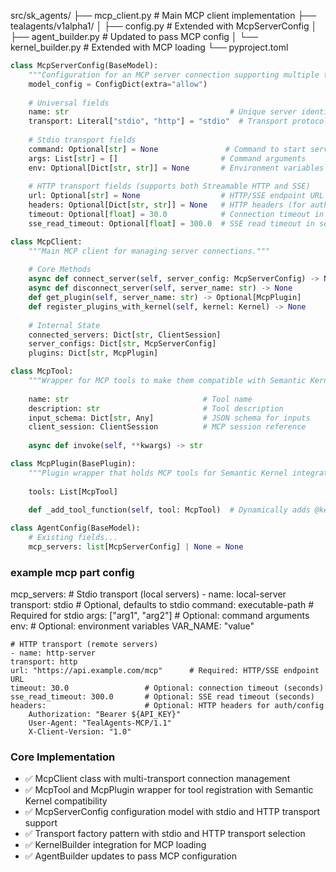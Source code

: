 src/sk_agents/
├── mcp_client.py                           # Main MCP client implementation
├── tealagents/v1alpha1/
│   ├── config.py                          # Extended with McpServerConfig
│   ├── agent_builder.py                   # Updated to pass MCP config
│   └── kernel_builder.py                  # Extended with MCP loading
└── pyproject.toml     

```python
class McpServerConfig(BaseModel):
    """Configuration for an MCP server connection supporting multiple transports."""
    model_config = ConfigDict(extra="allow")
    
    # Universal fields
    name: str                                    # Unique server identifier
    transport: Literal["stdio", "http"] = "stdio"  # Transport protocol
    
    # Stdio transport fields
    command: Optional[str] = None               # Command to start server
    args: List[str] = []                       # Command arguments  
    env: Optional[Dict[str, str]] = None       # Environment variables
    
    # HTTP transport fields (supports both Streamable HTTP and SSE)
    url: Optional[str] = None                  # HTTP/SSE endpoint URL
    headers: Optional[Dict[str, str]] = None   # HTTP headers (for auth, etc.)
    timeout: Optional[float] = 30.0            # Connection timeout in seconds
    sse_read_timeout: Optional[float] = 300.0  # SSE read timeout in seconds
```

```python
class McpClient:
    """Main MCP client for managing server connections."""
    
    # Core Methods
    async def connect_server(self, server_config: McpServerConfig) -> None
    async def disconnect_server(self, server_name: str) -> None
    def get_plugin(self, server_name: str) -> Optional[McpPlugin]
    def register_plugins_with_kernel(self, kernel: Kernel) -> None
    
    # Internal State
    connected_servers: Dict[str, ClientSession]
    server_configs: Dict[str, McpServerConfig]
    plugins: Dict[str, McpPlugin]
```

```python
class McpTool:
    """Wrapper for MCP tools to make them compatible with Semantic Kernel."""
    
    name: str                              # Tool name
    description: str                       # Tool description
    input_schema: Dict[str, Any]           # JSON schema for inputs
    client_session: ClientSession          # MCP session reference
    
    async def invoke(self, **kwargs) -> str
```

```python
class McpPlugin(BasePlugin):
    """Plugin wrapper that holds MCP tools for Semantic Kernel integration."""
    
    tools: List[McpTool]
    
    def _add_tool_function(self, tool: McpTool)  # Dynamically adds @kernel_function
```

```python
class AgentConfig(BaseModel):
    # Existing fields...
    mcp_servers: list[McpServerConfig] | None = None
```


### example mcp part config
mcp_servers:
    # Stdio transport (local servers)
    - name: local-server
    transport: stdio               # Optional, defaults to stdio
    command: executable-path       # Required for stdio
    args: ["arg1", "arg2"]        # Optional: command arguments
    env:                          # Optional: environment variables
        VAR_NAME: "value"
        
    # HTTP transport (remote servers)
    - name: http-server
    transport: http
    url: "https://api.example.com/mcp"      # Required: HTTP/SSE endpoint URL
    timeout: 30.0                 # Optional: connection timeout (seconds)
    sse_read_timeout: 300.0       # Optional: SSE read timeout (seconds)
    headers:                      # Optional: HTTP headers for auth/config
        Authorization: "Bearer ${API_KEY}"
        User-Agent: "TealAgents-MCP/1.1"
        X-Client-Version: "1.0"


### Core Implementation
- ✅ McpClient class with multi-transport connection management
- ✅ McpTool and McpPlugin wrapper for tool registration with Semantic Kernel compatibility  
- ✅ McpServerConfig configuration model with stdio and HTTP transport support
- ✅ Transport factory pattern with stdio and HTTP transport selection
- ✅ KernelBuilder integration for MCP loading
- ✅ AgentBuilder updates to pass MCP configuration
